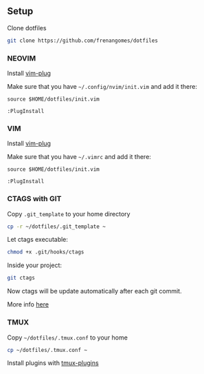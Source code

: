 ## Setup

Clone dotfiles
```bash
git clone https://github.com/frenangomes/dotfiles
```

### NEOVIM
Install [vim-plug](https://github.com/junegunn/vim-plug)

Make sure that you have `~/.config/nvim/init.vim` and add it there:
```
source $HOME/dotfiles/init.vim
```

```VIM
:PlugInstall
```

### VIM
Install [vim-plug](https://github.com/junegunn/vim-plug)

Make sure that you have `~/.vimrc` and add it there:
```
source $HOME/dotfiles/init.vim
```

```VIM
:PlugInstall
```

### CTAGS with GIT
Copy `.git_template` to your home directory
```bash
cp -r ~/dotfiles/.git_template ~
```

Let ctags executable:
```bash
chmod +x .git/hooks/ctags
```

Inside your project:
```bash
git ctags
```

Now ctags will be update automatically after each git commit.

More info [here](http://tbaggery.com/2011/08/08/effortless-ctags-with-git.html)

### TMUX

Copy `~/dotfiles/.tmux.conf` to your home

```bash
cp ~/dotfiles/.tmux.conf ~
```

Install plugins with [tmux-plugins](https://github.com/tmux-plugins/tpm)
